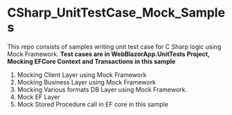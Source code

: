 # CSharp_UnitTestCase_Mock_Samples
This repo consists of samples writing unit test case for C Sharp logic using Mock Framework.
**Test cases are in WebBlazorApp.UnitTests Project, Mocking EFCore Context and Transactions in this sample**
 
1. Mocking Client Layer using Mock Framework
2. Mocking Business Layer using Mock Framework
3. Mocking Various formats DB Layer using Mock Framework.
4. Mock EF Layer
5. Mock Stored Procedure call in EF core in this sample
